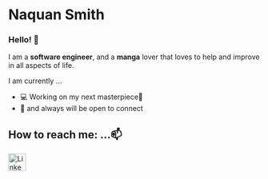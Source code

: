 <h1>Naquan Smith</h1>
<h3>Hello! 👋</h3>
<p> I am a <b>software engineer</b>, <!-- a <b>graduate</b> student at <a href="https://www.gatech.edu/"><b>Georgia Institute of Technology</b></a>,--> and a <b>manga</b> lover that loves to help and improve in all aspects of life.</p> 

<p>I am currently ...</p>
<ul>
  <li>💻 Working on my next masterpiece🔭</li>


  <!-- <li>🆘 looking for help with <b>day trading </b>🤔</li> -->
  <li>💬 and always will be open to connect</li>
</ul>


<h2>How to reach me: ...📫 </h2>

<a href="https://www.linkedin.com/in/naquan-s/" >
  <img src="https://www.linkedin.com/favicon.ico" style="height: 35px; width: 35px;"  alt="LinkedIn" />
</a> 



<!--<p>⚡ Fun fact: ...</p>
<p>The atom </p>
<br>-->

<!-- gifs -->
<!--
**ncsQuan/ncsQuan** is a ✨ _special_ ✨ repository because its `README.md` (this file) appears on your GitHub profile.
-->
<link rel="stylesheet" href="https://cdnjs.cloudflare.com/ajax/libs/font-awesome/4.7.0/css/font-awesome.min.css">
